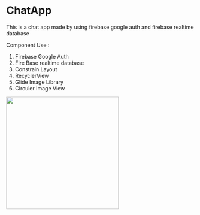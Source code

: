 # ChatApp

This is a chat app made by using firebase google auth and firebase realtime database

Component Use :
1) Firebase Google Auth
2) Fire Base realtime database
3) Constrain Layout
4) RecyclerView
5) Glide Image Library 
6) Circuler Image View


<img src="" width="300"/>
